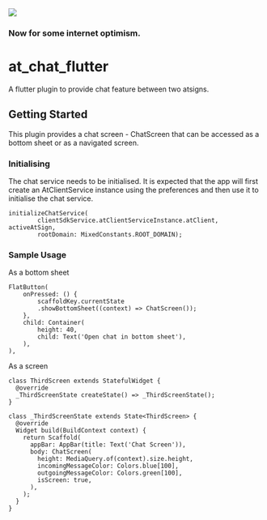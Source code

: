 <img src="https://atsign.dev/assets/img/@developersmall.png?sanitize=true">

### Now for some internet optimism.

# at_chat_flutter

A flutter plugin to provide chat feature between two atsigns.

## Getting Started

This plugin provides a chat screen - ChatScreen that can be accessed as a bottom sheet or as a navigated screen.

### Initialising
The chat service needs to be initialised. It is expected that the app will first create an AtClientService instance using the preferences and then use it to initialise the chat service.

```
initializeChatService(
        clientSdkService.atClientServiceInstance.atClient, activeAtSign,
        rootDomain: MixedConstants.ROOT_DOMAIN);
```

### Sample Usage

As a bottom sheet
```
FlatButton(
    onPressed: () {
        scaffoldKey.currentState
        .showBottomSheet((context) => ChatScreen());
    },
    child: Container(
        height: 40,
        child: Text('Open chat in bottom sheet'),
    ),
),
```

As a screen
```
class ThirdScreen extends StatefulWidget {
  @override
  _ThirdScreenState createState() => _ThirdScreenState();
}

class _ThirdScreenState extends State<ThirdScreen> {
  @override
  Widget build(BuildContext context) {
    return Scaffold(
      appBar: AppBar(title: Text('Chat Screen')),
      body: ChatScreen(
        height: MediaQuery.of(context).size.height,
        incomingMessageColor: Colors.blue[100],
        outgoingMessageColor: Colors.green[100],
        isScreen: true,
      ),
    );
  }
}
```